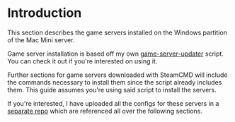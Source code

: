 # Introduction

This section describes the game servers installed on the Windows partition of the Mac Mini server.

Game server installation is based off my own [game-server-updater](https://github.com/moonstar-x/game-server-updater) script. You can check it out if you're interested on using it.

Further sections for game servers downloaded with SteamCMD will include the commands necessary to install them since the script already includes them. This guide assumes you're using said script to install the servers.

If you're interested, I have uploaded all the configs for these servers in a [separate repo](https://github.com/moonstar-x/server-configs) which are referenced all over the following sections.
